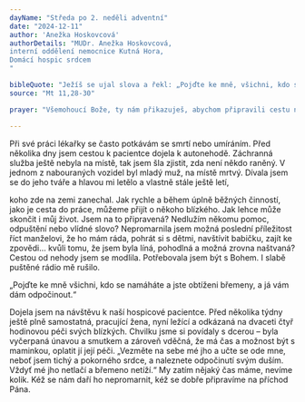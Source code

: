 ```yaml
---
dayName: "Středa po 2. neděli adventní"
date: "2024-12-11"
author: 'Anežka Hoskovcová'
authorDetails: "MUDr. Anežka Hoskovcová,
interní oddělení nemocnice Kutná Hora,
Domácí hospic srdcem
"

bibleQuote: "Ježíš se ujal slova a řekl: „Pojďte ke mně, všichni, kdo se lopotíte a jste obtíženi, a já vás občerstvím. Vezměte na sebe mé jho a učte se ode mě, neboť jsem tichý a pokorný srdcem, a naleznete pro své duše odpočinek. Vždyť mé jho netlačí a mé břemeno netíží.“"
source: "Mt 11,28-30"

prayer: "Všemohoucí Bože, ty nám přikazuješ, abychom připravili cestu našemu Spasiteli; posiluj všechny, kdo toužebně očekávají jeho příchod, aby je nepřemohla únava a duchovní malátnost. Prosíme o to skrze tvého Syna…"

---
```


Při své práci lékařky se často potkávám se smrtí nebo umíráním. Před několika dny jsem cestou k pacientce dojela k autonehodě. Záchranná služba ještě nebyla na místě, tak jsem šla zjistit, zda není někdo raněný. V jednom z nabouraných vozidel byl mladý muž, na místě mrtvý. Dívala jsem se do jeho tváře a hlavou mi letělo a vlastně stále ještě letí,
 
koho zde na zemi zanechal. Jak rychle a během úplně běžných činností, jako je cesta do práce, můžeme přijít o někoho blízkého. Jak lehce může skončit i můj život. Jsem na to připravená? Nedlužím někomu pomoc, odpuštění nebo vlídné slovo? Nepromarnila jsem možná poslední příležitost říct manželovi, že ho mám ráda, pohrát si s dětmi, navštívit babičku, zajít ke zpovědi… kvůli tomu, že jsem byla líná, pohodlná a možná zrovna naštvaná? Cestou od nehody jsem se modlila. Potřebovala jsem být s Bohem. I slabě puštěné rádio mě rušilo.

„Pojďte ke mně všichni, kdo se namáháte a jste obtíženi břemeny, a já vám dám odpočinout.“

Dojela jsem na návštěvu k naší hospicové pacientce. Před několika týdny ještě plně samostatná, pracující žena, nyní ležící a odkázaná na dvaceti čtyř hodinovou péči svých blízkých. Chvilku jsme si povídaly s dcerou – byla vyčerpaná únavou a smutkem a zároveň vděčná, že má čas a možnost být s maminkou, oplatit jí její péči.
„Vezměte na sebe mé jho a učte se ode mne, neboť jsem tichý a pokorného srdce, a naleznete odpočinutí svým duším. Vždyť mé jho netlačí a břemeno netíží.“
My zatím nějaký čas máme, nevíme kolik. Kéž se nám daří ho nepromarnit, kéž se dobře připravíme na příchod Pána.


